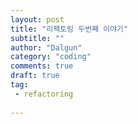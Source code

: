 ```yaml
---
layout: post
title: "리팩토링 두번째 이야기"
subtitle: ""
author: "Dalgun"
category: "coding"
comments: true
draft: true
tag: 
 - refactoring
 
---
```


